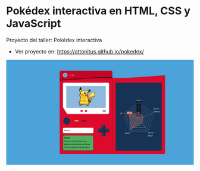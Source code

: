 # Pokédex interactiva en HTML, CSS y JavaScript
Proyecto del taller: Pokédex interactiva
- Ver proyecto en: https://attonitus.github.io/pokedex/
<img src="https://raw.githubusercontent.com/Attonitus/pokedex/main/img/Pokedex.jpg">
